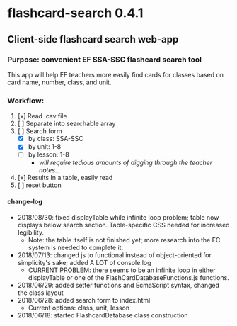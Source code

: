 # flashcard-search 0.4.1
## Client-side flashcard search web-app
### Purpose: convenient EF SSA-SSC flashcard search tool

This app will help EF teachers more easily find cards for classes based on card name, number, class, and unit.

### Workflow:
1. [x] Read .csv file
2. [ ] Separate into searchable array
3. [ ] Search form
    * [x] by class: SSA-SSC
    * [x] by unit: 1-8
    * [ ] by lesson: 1-8
       * _will require tedious amounts of digging through the teacher notes..._
4. [x] Results In a table, easily read
5. [ ] reset button

#### change-log
- 2018/08/30: fixed displayTable while infinite loop problem; table now displays below search section. Table-specific CSS needed for increased legibility.
   - Note: the table itself is not finished yet; more research into the FC system is needed to complete it.
- 2018/07/13: changed js to functional instead of object-oriented for simplicity's sake; added A LOT of console.log
   - CURRENT PROBLEM: there seems to be an infinite loop in either displayTable or one of the FlashCardDatabaseFunctions.js functions.
- 2018/06/29: added setter functions and EcmaScript syntax, changed the class layout
- 2018/06/28: added search form to index.html
	- Current options: class, unit, lesson
- 2018/06/18: started FlashcardDatabase class construction